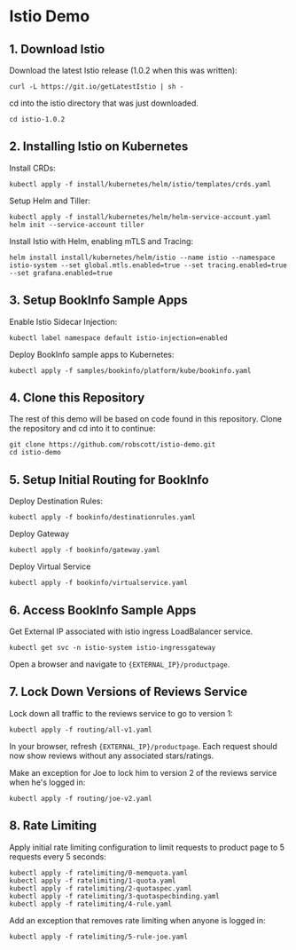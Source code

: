 # Istio Demo

## 1. Download Istio
Download the latest Istio release (1.0.2 when this was written):
```
curl -L https://git.io/getLatestIstio | sh -
```

cd into the istio directory that was just downloaded.
```
cd istio-1.0.2
```

## 2. Installing Istio on Kubernetes
Install CRDs:
```
kubectl apply -f install/kubernetes/helm/istio/templates/crds.yaml
```

Setup Helm and Tiller:
```
kubectl apply -f install/kubernetes/helm/helm-service-account.yaml
helm init --service-account tiller
```

Install Istio with Helm, enabling mTLS and Tracing:
```
helm install install/kubernetes/helm/istio --name istio --namespace istio-system --set global.mtls.enabled=true --set tracing.enabled=true --set grafana.enabled=true
```

## 3. Setup BookInfo Sample Apps
Enable Istio Sidecar Injection:
```
kubectl label namespace default istio-injection=enabled
```

Deploy BookInfo sample apps to Kubernetes:
```
kubectl apply -f samples/bookinfo/platform/kube/bookinfo.yaml
```

## 4. Clone this Repository
The rest of this demo will be based on code found in this repository. Clone the repository and cd into it to continue:
```
git clone https://github.com/robscott/istio-demo.git
cd istio-demo
```

## 5. Setup Initial Routing for BookInfo
Deploy Destination Rules:
```
kubectl apply -f bookinfo/destinationrules.yaml
```

Deploy Gateway
```
kubectl apply -f bookinfo/gateway.yaml
```

Deploy Virtual Service
```
kubectl apply -f bookinfo/virtualservice.yaml
```

## 6. Access BookInfo Sample Apps
Get External IP associated with istio ingress LoadBalancer service.
```
kubectl get svc -n istio-system istio-ingressgateway
```

Open a browser and navigate to `{EXTERNAL_IP}/productpage`.

## 7. Lock Down Versions of Reviews Service
Lock down all traffic to the reviews service to go to version 1:
```
kubectl apply -f routing/all-v1.yaml
```

In your browser, refresh `{EXTERNAL_IP}/productpage`. Each request should now show reviews without any associated stars/ratings.

Make an exception for Joe to lock him to version 2 of the reviews service when he's logged in:
```
kubectl apply -f routing/joe-v2.yaml
```

## 8. Rate Limiting
Apply initial rate limiting configuration to limit requests to product page to 5 requests every 5 seconds:
```
kubectl apply -f ratelimiting/0-memquota.yaml
kubectl apply -f ratelimiting/1-quota.yaml
kubectl apply -f ratelimiting/2-quotaspec.yaml
kubectl apply -f ratelimiting/3-quotaspecbinding.yaml
kubectl apply -f ratelimiting/4-rule.yaml
```

Add an exception that removes rate limiting when anyone is logged in:
```
kubectl apply -f ratelimiting/5-rule-joe.yaml
```

